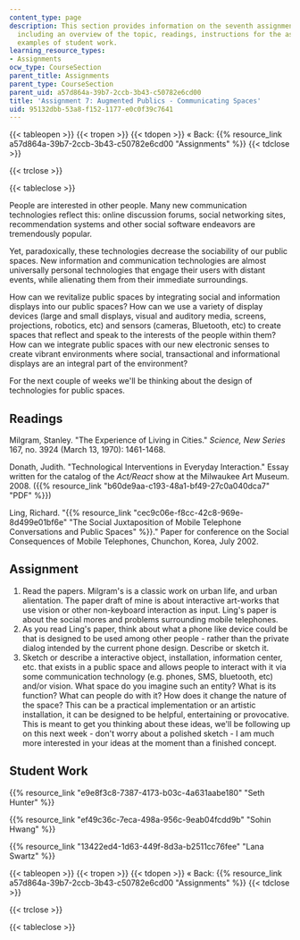 ```yaml
---
content_type: page
description: This section provides information on the seventh assignment of the course,
  including an overview of the topic, readings, instructions for the assignment, and
  examples of student work.
learning_resource_types:
- Assignments
ocw_type: CourseSection
parent_title: Assignments
parent_type: CourseSection
parent_uid: a57d864a-39b7-2ccb-3b43-c50782e6cd00
title: 'Assignment 7: Augmented Publics - Communicating Spaces'
uid: 95132dbb-53a8-f152-1177-e0c0f39c7641
---
```


{{< tableopen >}}
{{< tropen >}}
{{< tdopen >}}
« Back: {{% resource_link a57d864a-39b7-2ccb-3b43-c50782e6cd00 "Assignments" %}}
{{< tdclose >}}

{{< trclose >}}

{{< tableclose >}}

People are interested in other people. Many new communication technologies reflect this: online discussion forums, social networking sites, recommendation systems and other social software endeavors are tremendously popular.

Yet, paradoxically, these technologies decrease the sociability of our public spaces. New information and communication technologies are almost universally personal technologies that engage their users with distant events, while alienating them from their immediate surroundings.

How can we revitalize public spaces by integrating social and information displays into our public spaces? How can we use a variety of display devices (large and small displays, visual and auditory media, screens, projections, robotics, etc) and sensors (cameras, Bluetooth, etc) to create spaces that reflect and speak to the interests of the people within them? How can we integrate public spaces with our new electronic senses to create vibrant environments where social, transactional and informational displays are an integral part of the environment?

For the next couple of weeks we'll be thinking about the design of technologies for public spaces.

Readings
--------

Milgram, Stanley. "The Experience of Living in Cities." _Science, New Series_ 167, no. 3924 (March 13, 1970): 1461-1468.

Donath, Judith. "Technological Interventions in Everyday Interaction." Essay written for the catalog of the _Act/React_ show at the Milwaukee Art Museum. 2008. ({{% resource_link "b60de9aa-c193-48a1-bf49-27c0a040dca7" "PDF" %}})

Ling, Richard. "{{% resource_link "cec9c06e-f8cc-42c8-969e-8d499e01bf6e" "The Social Juxtaposition of Mobile Telephone Conversations and Public Spaces" %}}." Paper for conference on the Social Consequences of Mobile Telephones, Chunchon, Korea, July 2002.

Assignment
----------

1.  Read the papers. Milgram's is a classic work on urban life, and urban alientation. The paper draft of mine is about interactive art-works that use vision or other non-keyboard interaction as input. Ling's paper is about the social mores and problems surrounding mobile telephones.
2.  As you read Ling's paper, think about what a phone like device could be that is designed to be used among other people - rather than the private dialog intended by the current phone design. Describe or sketch it.
3.  Sketch or describe a interactive object, installation, information center, etc. that exists in a public space and allows people to interact with it via some communication technology (e.g. phones, SMS, bluetooth, etc) and/or vision. What space do you imagine such an entity? What is its function? What can people do with it? How does it change the nature of the space? This can be a practical implementation or an artistic installation, it can be designed to be helpful, entertaining or provocative. This is meant to get you thinking about these ideas, we'll be following up on this next week - don't worry about a polished sketch - I am much more interested in your ideas at the moment than a finished concept.

Student Work
------------

{{% resource_link "e9e8f3c8-7387-4173-b03c-4a631aabe180" "Seth Hunter" %}}

{{% resource_link "ef49c36c-7eca-498a-956c-9eab04fcdd9b" "Sohin Hwang" %}}

{{% resource_link "13422ed4-1d63-449f-8d3a-b2511cc76fee" "Lana Swartz" %}}

{{< tableopen >}}
{{< tropen >}}
{{< tdopen >}}
« Back: {{% resource_link a57d864a-39b7-2ccb-3b43-c50782e6cd00 "Assignments" %}}
{{< tdclose >}}

{{< trclose >}}

{{< tableclose >}}